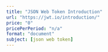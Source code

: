 ```yaml
---
title: "JSON Web Token Introduction"
url: "https://jwt.io/introduction/"
price: "0"
pricePerPeriod: "n/a"
format: "document"
subject: [json web token]
---
```

